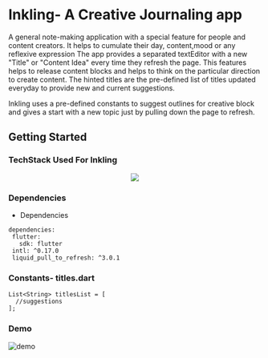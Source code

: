 # Inkling- A Creative Journaling app

A general note-making application with a special feature for people and content creators.
It helps to cumulate their day, content,mood or any reflexive expression
The app provides a separated textEditor with a new "Title" or "Content Idea" every time they refresh the page. This features helps to release content blocks
and helps to think on the particular direction to create content.
The hinted titles are the pre-defined list of titles updated everyday to provide new and current suggestions.

Inkling uses a pre-defined constants to suggest outlines for creative block and gives a start with a new topic just by pulling down the page to refresh.

## Getting Started

### TechStack Used For Inkling
<p align="center">
  <a href="https://skillicons.dev">
    <img src="https://skillicons.dev/icons?i=flutter,dart,vscode,git,figma" />
  </a>
</p>


### Dependencies

* Dependencies
  
 ```
dependencies:
  flutter:
    sdk: flutter
  intl: ^0.17.0
  liquid_pull_to_refresh: ^3.0.1
```

### Constants- titles.dart

```
List<String> titlesList = [
  //suggestions
];

```

###  Demo
![demo](https://github.com/muskanlalwani/note_app-starter/assets/80694201/7e7835aa-71c8-4a14-8774-cd1ea98d0893 )



